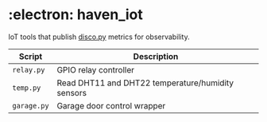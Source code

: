 # :electron: haven_iot

IoT tools that publish [disco.py](https://github.com/collinturney/disco.py) metrics for observability.

| Script | Description |
| --- | --- |
| `relay.py` | GPIO relay controller |
| `temp.py` | Read DHT11 and DHT22 temperature/humidity sensors  |
| `garage.py` | Garage door control wrapper |

